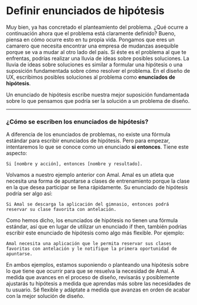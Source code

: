 # Definir enunciados de hipótesis

Muy bien, ya has concretado el planteamiento del problema. ¿Qué ocurre a continuación ahora que el problema está claramente definido? Bueno, piensa en cómo ocurre esto en tu propia vida. Pongamos que eres un camarero que necesita encontrar una empresa de mudanzas asequible porque se va a mudar al otro lado del país. Si éste es el problema al que te enfrentas, podrías realizar una lluvia de ideas sobre posibles soluciones. La lluvia de ideas sobre soluciones es similar a formular una hipótesis o una suposición fundamentada sobre cómo resolver el problema. En el diseño de UX, escribimos posibles soluciones al problema como **enunciados de hipótesis**.

Un enunciado de hipótesis escribe nuestra mejor suposición fundamentada sobre lo que pensamos que podría ser la solución a un problema de diseño.

---

### ¿Cómo se escriben los enunciados de hipótesis?

A diferencia de los enunciados de problemas, no existe una fórmula estándar para escribir enunciados de hipótesis. Pero para empezar, intentaremos lo que se conoce como un enunciado **si entonces**. Tiene este aspecto:

`Si [nombre y acción], entonces [nombre y resultado].`

Volvamos a nuestro ejemplo anterior con Amal. Amal es un atleta que necesita una forma de apuntarse a clases de entrenamiento porque la clase en la que desea participar se llena rápidamente. Su enunciado de hipótesis podría ser algo así:

`Si Amal se descarga la aplicación del gimnasio, entonces podrá reservar su clase favorita con antelación.`

Como hemos dicho, los enunciados de hipótesis no tienen una fórmula estándar, así que en lugar de utilizar un enunciado if then, también podrías escribir este enunciado de hipótesis como algo más flexible. Por ejemplo:

`Amal necesita una aplicación que le permita reservar sus clases favoritas con antelación y le notifique la primera oportunidad de apuntarse.`

En ambos ejemplos, estamos suponiendo o planteando una hipótesis sobre lo que tiene que ocurrir para que se resuelva la necesidad de Amal. A medida que avances en el proceso de diseño, revisarás y posiblemente ajustarás tu hipótesis a medida que aprendas más sobre las necesidades de tu usuario. Sé flexible y adáptate a medida que avanzas en orden de acabar con la mejor solución de diseño.
